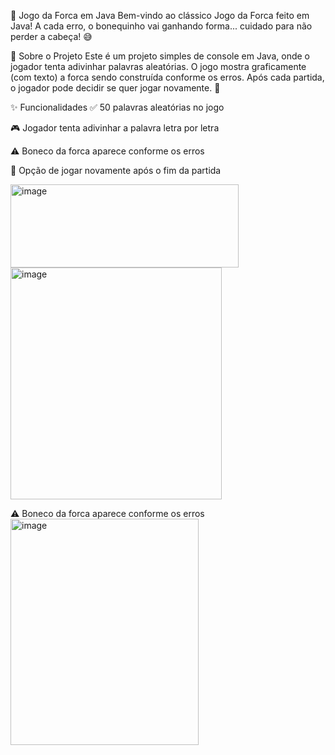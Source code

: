 🎯 Jogo da Forca em Java
Bem-vindo ao clássico Jogo da Forca feito em Java!
A cada erro, o bonequinho vai ganhando forma... cuidado para não perder a cabeça! 😅

📜 Sobre o Projeto
Este é um projeto simples de console em Java, onde o jogador tenta adivinhar palavras aleatórias.
O jogo mostra graficamente (com texto) a forca sendo construída conforme os erros.
Após cada partida, o jogador pode decidir se quer jogar novamente. 🔁

✨ Funcionalidades
✅ 50 palavras aleatórias no jogo

🎮 Jogador tenta adivinhar a palavra letra por letra

⚠️ Boneco da forca aparece conforme os erros

🔁 Opção de jogar novamente após o fim da partida


<img width="365" height="133" alt="image" src="https://github.com/user-attachments/assets/eaba793f-ea3a-454b-b1a0-15b55be316ac" />


<img width="338" height="371" alt="image" src="https://github.com/user-attachments/assets/7bf48895-8c55-4162-878d-8e1ab7516b5d" />

⚠️ Boneco da forca aparece conforme os erros
<img width="301" height="362" alt="image" src="https://github.com/user-attachments/assets/bf2d37b1-bca9-494f-85af-4af534de691a" />




